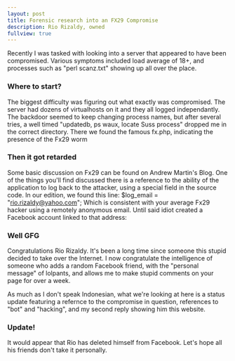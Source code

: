 ```yaml
---
layout: post
title: Forensic research into an FX29 Compromise
description: Rio Rizaldy, owned
fullview: true
---
```


Recently I was tasked with looking into a server that appeared to have been compromised. Various symptoms included load average of 18+, and processes such as "perl scanz.txt" showing up all over the place. 

### Where to start?

The biggest difficulty was figuring out what exactly was compromised. The server had dozens of virtualhosts on it and they all logged independantly. The backdoor seemed to keep changing process names, but after several tries, a well timed "updatedb, ps waux, locate Suss process" dropped me in the correct directory. There we found the famous fx.php, indicating the presence of the Fx29 worm

### Then it got retarded

Some basic discussion on Fx29 can be found on Andrew Martin's Blog. One of the things you'll find discussed there is a reference to the ability of the application to log back to the attacker, using a special field in the source code. In our edition, we found this line:
 $log_email = "rio.rizaldy@yahoo.com";
 Which is consistent with your average Fx29 hacker using a remotely anonymous email. Until said idiot created a Facebook account linked to that address:

<amp-img src="/assets/images/rio.jpg"
    height="385"
    width="814"
    layout="responsive"
    alt="Rio Rizaldi"></amp-img>

### Well GFG

Congratulations Rio Rizaldy. It's been a long time since someone this stupid decided to take over the Internet. I now congratulate the intelligence of someone who adds a random Facebook friend, with the "personal message" of lolpants, and allows me to make stupid comments on your page for over a week.

<amp-img src="/assets/images/rioowned.jpg"
    height="560"
    width="500"
    layout="responsive"
    alt="Rio Rizaldi So Much Win"></amp-img>


As much as I don't speak Indonesian, what we're looking at here is a status update featuring a refernce to the compromise in question, references to "bot" and "hacking", and my second reply showing him this website. 

### Update!

It would appear that Rio has deleted himself from Facebook. Let's hope all his friends don't take it personally.


